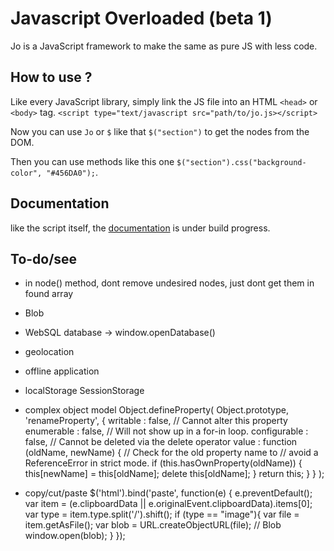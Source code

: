 # Javascript Overloaded (beta 1) 

Jo is a JavaScript framework to make the same as pure JS with less code.

## How to use ?
Like every JavaScript library, simply link the JS file into an HTML `<head>` or `<body>` tag.
`<script type="text/javascript src="path/to/jo.js></script>`

Now you can use `Jo` or `$` like that `$("section")` to get the nodes from the DOM.

Then you can use methods like this one `$("section").css("background-color", "#456DA0");`.

## Documentation
like the script itself, the [documentation](https://github.com/JordanDelcros/Jo) is under build progress.

## To-do/see
- in node() method, dont remove undesired nodes, just dont get them in found array

- Blob
- WebSQL database -> window.openDatabase()
- geolocation
- offline application
- localStorage SessionStorage

- complex object model
  Object.defineProperty(
    Object.prototype, 
    'renameProperty',
    {
        writable : false, // Cannot alter this property
        enumerable : false, // Will not show up in a for-in loop.
        configurable : false, // Cannot be deleted via the delete operator
        value : function (oldName, newName) {
            // Check for the old property name to 
            // avoid a ReferenceError in strict mode.
            if (this.hasOwnProperty(oldName)) {
                this[newName] = this[oldName];
                delete this[oldName];
            }
            return this;
        }
    }
  );

- copy/cut/paste $('html').bind('paste', function(e) {
  e.preventDefault();
  var item = (e.clipboardData || e.originalEvent.clipboardData).items[0];
  var type = item.type.split('/').shift();
  if (type == "image"){
    var file = item.getAsFile();
    var blob = URL.createObjectURL(file); // Blob
    window.open(blob);
  }
});
